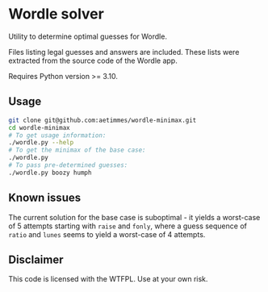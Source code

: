 # Wordle solver

Utility to determine optimal guesses for Wordle.

Files listing legal guesses and answers are included. These lists were extracted from the source code of the Wordle app.

Requires Python version >= 3.10.

## Usage

```bash
git clone git@github.com:aetimmes/wordle-minimax.git
cd wordle-minimax
# To get usage information:
./wordle.py --help
# To get the minimax of the base case:
./wordle.py
# To pass pre-determined guesses:
./wordle.py boozy humph
```

## Known issues

The current solution for the base case is suboptimal - it yields a worst-case of 5 attempts starting with `raise` and `fonly`, where a guess sequence of `ratio` and `lunes` seems to yield a worst-case of 4 attempts. 

## Disclaimer

This code is licensed with the WTFPL. Use at your own risk.
